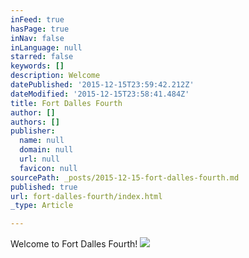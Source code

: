 ```yaml
---
inFeed: true
hasPage: true
inNav: false
inLanguage: null
starred: false
keywords: []
description: Welcome
datePublished: '2015-12-15T23:59:42.212Z'
dateModified: '2015-12-15T23:58:41.484Z'
title: Fort Dalles Fourth
author: []
authors: []
publisher:
  name: null
  domain: null
  url: null
  favicon: null
sourcePath: _posts/2015-12-15-fort-dalles-fourth.md
published: true
url: fort-dalles-fourth/index.html
_type: Article

---
```

Welcome to Fort Dalles Fourth!
![](https://the-grid-user-content.s3-us-west-2.amazonaws.com/16cc30f4-7665-44e6-b24f-fc9c04183b4a.jpg)
